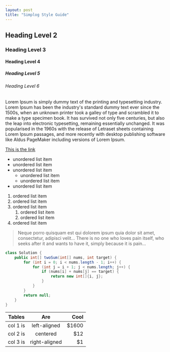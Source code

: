 ```yaml
---
layout: post
title: "Simplog Style Guide"
---
```


## Heading Level 2
### Heading Level 3
#### Heading Level 4
##### Heading Level 5
###### Heading Level 6

Lorem Ipsum is simply dummy text of the printing and typesetting industry. Lorem Ipsum has been the industry's standard dummy text ever since the 1500s, when an unknown printer took a galley of type and scrambled it to make a type specimen book. It has survived not only five centuries, but also the leap into electronic typesetting, remaining essentially unchanged. It was popularised in the 1960s with the release of Letraset sheets containing Lorem Ipsum passages, and more recently with desktop publishing software like Aldus PageMaker including versions of Lorem Ipsum.

[This is the link](/)

- unordered list item
- unordered list item
- unordered list item
    - unordered list item
    - unordered list item
- unordered list item

1. ordered list item
2. ordered list item
3. ordered list item
    1. ordered list item
    2. ordered list item
4. ordered list item

> Neque porro quisquam est qui dolorem ipsum quia dolor sit amet, consectetur, adipisci velit... There is no one who loves pain itself, who seeks after it and wants to have it, simply because it is pain...

```java
class Solution {
    public int[] twoSum(int[] nums, int target) {
        for (int i = 0; i < nums.length - 1; i++) {
            for (int j = i + 1; j < nums.length; j++) {
                if (nums[i] + nums[j] == target) {
                    return new int[]{i, j};
                }
            }
        }
        return null;
    }
}
```

| Tables   |      Are      |  Cool |
|----------|:-------------:|------:|
| col 1 is |  left-aligned | $1600 |
| col 2 is |    centered   |   $12 |
| col 3 is | right-aligned |    $1 |
